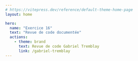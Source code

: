 ```yaml
---
# https://vitepress.dev/reference/default-theme-home-page
layout: home

hero:
  name: "Exercice 16"
  text: "Revue de code documentée"
  actions:
    - theme: brand
      text: Revue de code Gabriel Tremblay
      link: /gabriel-tremblay
---
```



